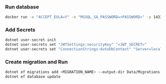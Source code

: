 ### Run database

```bash
docker run -e "ACCEPT_EULA=Y" -e "MSSQL_SA_PASSWORD=<PASSWORD>" -p 1433:1433 -d -v sqlvolume:/var/opt/mssql --rm --name mssql mcr.microsoft.com/mssql/server:2022-latest
```

### Add Secrets

```bash
dotnet user-secret init
dotnet user-secrets set "JWTSettings:securityKey" "<JWT_SECRET>"
dotnet user-secrets set "ConnectionStrings:AutoDbContext" "Server=localhost; Database=AutoStore; User Id=sa; Password=<DB_PASSWORD>;TrustServerCertificate=True"
```

### Create migration and Run

```bash
dotnet ef migrations add <MIGRATION_NAME> --output-dir Data/Migrations
dotnet ef database update
```
